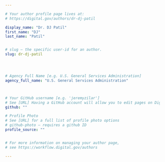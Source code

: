 ```yaml
---

# Your author profile page lives at:
# https://digital.gov/authors/dr-dj-patil

display_name: "Dr. DJ Patil"
first_name: "DJ"
last_name: "Patil"


# slug — the specific user-id for an author.
slug: dr-dj-patil




# Agency Full Name [e.g. U.S. General Services Administration]
agency_full_name: "U.S. General Services Administration"



# Your GitHub username [e.g. 'jeremyzilar']
# See [URL] Having a GitHub account will allow you to edit pages on DigitalGov. The image used in your GitHub account can also be used to populate your digital.gov profile photo.
github: ""

# Profile Photo
# See [URL] for a full list of profile photo options
# github-photo — requires a github ID
profile_source: ""


# For more information on managing your author page,
# see https://workflow.digital.gov/authors

---
```

